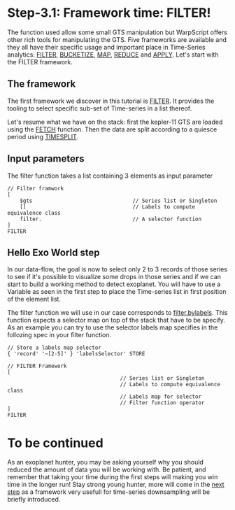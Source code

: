 # Step-3.1: Framework time: FILTER!

The function used allow some small GTS manipulation but WarpScript offers other rich tools for manipulating the GTS. Five frameworks are available and they all have their specific usage and important place in Time-Series analytics: [FILTER](http://www.warp10.io/reference/frameworks/framework-filter/), [BUCKETIZE](http://www.warp10.io/reference/frameworks/framework-bucketize/), [MAP](http://www.warp10.io/reference/frameworks/framework-map/), [REDUCE](http://www.warp10.io/reference/frameworks/framework-reduce/) and [APPLY](http://www.warp10.io/reference/frameworks/framework-apply/). Let's start with the FILTER framework.

## The framework

The first framework we discover in this tutorial is [FILTER](http://www.warp10.io/reference/frameworks/framework-filter/). It provides the tooling to select specific sub-set of Time-series in a list thereof.

Let's resume what we have on the stack: first the kepler-11 GTS are loaded using the [FETCH](http://www.warp10.io/reference/functions/function_FETCH/) function. Then the data are split according to a quiesce period using [TIMESPLIT](http://www.warp10.io/reference/functions/function_TIMESPLIT/).

## Input parameters

The filter function takes a list containing 3 elements as input parameter
```
// Filter framwork
[
    $gts                                // Series list or Singleton
    []                                  // Labels to compute equivalence class
    filter.                             // A selector function 
]
FILTER

```

## Hello Exo World step

In our data-flow, the goal is now to select only 2 to 3 records of those series to see if it's possible to visualize some drops in those series and if we can start to build a working method to detect exoplanet. You will have to use a Variable as seen in the first step to place the Time-series list in first position of the element list.

The filter function we will use in our case corresponds to [filter.bylabels](http://www.warp10.io/reference/frameworks/filter_bylabels/). This function expects a selector map on top of the stack that have to be specify.
As an example you can try to use the selector labels map specifies in the follozing spec in your filter function.

```
// Store a labels map selector
{ 'record' '~[2-5]' } 'labelsSelector' STORE

// FILTER Framework
[
                                    // Series list or Singleton
                                    // Labels to compute equivalence class
                                    // Labels map for selector
                                    // Filter function operator
]
FILTER

```

# To be continued

As an exoplanet hunter, you may be asking yourself why you should reduced the amount of data you will be working with. Be patient, and remember that taking your time during the first steps will making you win time in the longer run! Stay strong young hunter, more will come in the [next step](/step-3-WarpScript-Frameworks/3.2-Bucketize-framework/README.md) as a framework very usefull for time-series downsampling will be briefly introduced.
